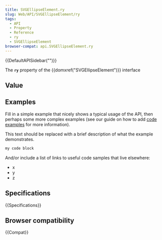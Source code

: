 ```yaml
---
title: SVGEllipseElement.ry
slug: Web/API/SVGEllipseElement/ry
tags:
  - API
  - Property
  - Reference
  - ry
  - SVGEllipseElement
browser-compat: api.SVGEllipseElement.ry
---
```

{{DefaultAPISidebar("")}}

The **`ry`** property of the {{domxref("SVGEllipseElement")}} interface 

## Value



## Examples

Fill in a simple example that nicely shows a typical usage of the API, then perhaps some more complex examples (see our guide on how to add [code examples](/en-US/docs/MDN/Contribute/Structures/Code_examples) for more information).

This text should be replaced with a brief description of what the example demonstrates.

```js
my code block
```

And/or include a list of links to useful code samples that live elsewhere:

*   x
*   y
*   z

## Specifications

{{Specifications}}

## Browser compatibility

{{Compat}}


